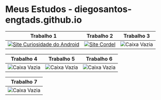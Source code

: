 # Meus Estudos - diegosantos-engtads.github.io

| Trabalho 1 | Trabalho 2 | Trabalho 3 |
|------------|------------|------------|
| [![Site Curiosidade do Android](https://via.placeholder.com/600x300.png?text=Site+Curiosidade+do+Android)](http://diegosantos-engtads.github.io/01-estudos-html-css/01-site-curiosidade-do-android/android.html) | [![Site Cordel](https://via.placeholder.com/600x300.png?text=Site+Cordel)](http://diegosantos-engtads.github.io/01-estudos-html-css/03-site-cordel/index.html) | ![Caixa Vazia](https://via.placeholder.com/600x300.png?text=Trabalho+3) |

| Trabalho 4 | Trabalho 5 | Trabalho 6 |
|------------|------------|------------|
| ![Caixa Vazia](https://via.placeholder.com/600x300.png?text=Trabalho+4) | ![Caixa Vazia](https://via.placeholder.com/600x300.png?text=Trabalho+5) | ![Caixa Vazia](https://via.placeholder.com/600x300.png?text=Trabalho+6) |

| Trabalho 7 |
|------------|
| ![Caixa Vazia](https://via.placeholder.com/600x300.png?text=Trabalho+7) |
